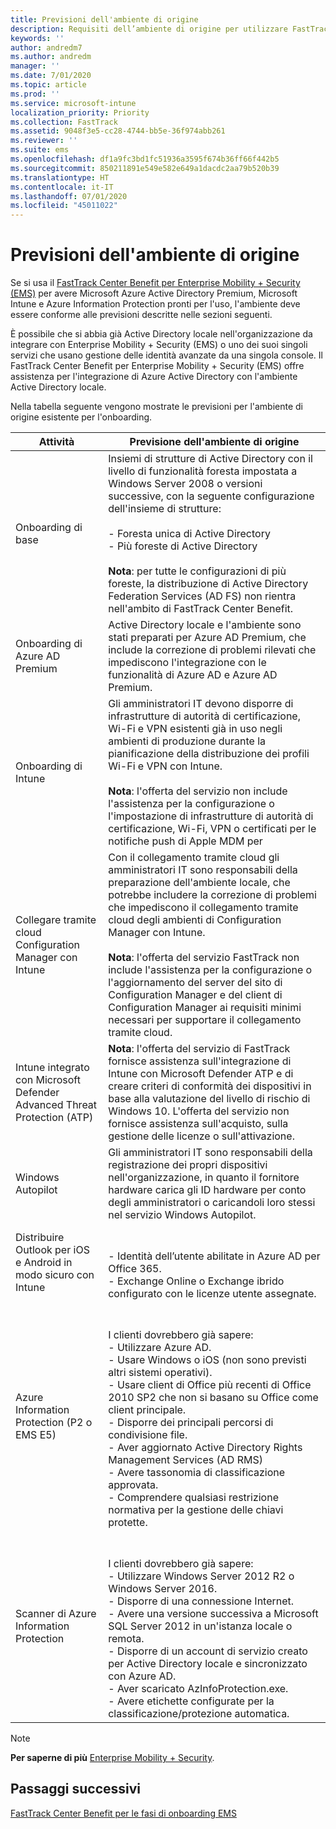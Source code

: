 ```yaml
---
title: Previsioni dell'ambiente di origine
description: Requisiti dell’ambiente di origine per utilizzare FastTrack Center Benefit per EMS
keywords: ''
author: andredm7
ms.author: andredm
manager: ''
ms.date: 7/01/2020
ms.topic: article
ms.prod: ''
ms.service: microsoft-intune
localization_priority: Priority
ms.collection: FastTrack
ms.assetid: 9048f3e5-cc28-4744-bb5e-36f974abb261
ms.reviewer: ''
ms.suite: ems
ms.openlocfilehash: df1a9fc3bd1fc51936a3595f674b36ff66f442b5
ms.sourcegitcommit: 850211891e549e582e649a1dacdc2aa79b520b39
ms.translationtype: HT
ms.contentlocale: it-IT
ms.lasthandoff: 07/01/2020
ms.locfileid: "45011022"
---
```

# <a name="source-environment-expectations"></a>Previsioni dell'ambiente di origine

Se si usa il [FastTrack Center Benefit per Enterprise Mobility + Security (EMS)](EMS-fasttrack-benefit-for-EMS.md) per avere Microsoft Azure Active Directory Premium, Microsoft Intune e Azure Information Protection pronti per l'uso, l'ambiente deve essere conforme alle previsioni descritte nelle sezioni seguenti.

È possibile che si abbia già Active Directory locale nell'organizzazione da integrare con Enterprise Mobility + Security (EMS) o uno dei suoi singoli servizi che usano gestione delle identità avanzate da una singola console. Il FastTrack Center Benefit per Enterprise Mobility + Security (EMS) offre assistenza per l'integrazione di Azure Active Directory con l'ambiente Active Directory locale.

Nella tabella seguente vengono mostrate le previsioni per l'ambiente di origine esistente per l'onboarding.

|Attività|Previsione dell'ambiente di origine|
|------------|----------------------------------|
|Onboarding di base|Insiemi di strutture di Active Directory con il livello di funzionalità foresta impostata a Windows Server 2008 o versioni successive, con la seguente configurazione dell'insieme di strutture:<br /><br />- Foresta unica di Active Directory<br />- Più foreste di Active Directory </br></br>**Nota**: per tutte le configurazioni di più foreste, la distribuzione di Active Directory Federation Services (AD FS) non rientra nell'ambito di FastTrack Center Benefit.|
|Onboarding di Azure AD Premium|Active Directory locale e l'ambiente sono stati preparati per Azure AD Premium, che include la correzione di problemi rilevati che impediscono l'integrazione con le funzionalità di Azure AD e Azure AD Premium.|
|Onboarding di Intune| Gli amministratori IT devono disporre di infrastrutture di autorità di certificazione, Wi-Fi e VPN esistenti già in uso negli ambienti di produzione durante la pianificazione della distribuzione dei profili Wi-Fi e VPN con Intune.<br /><br /> **Nota**: l'offerta del servizio non include l'assistenza per la configurazione o l'impostazione di infrastrutture di autorità di certificazione, Wi-Fi, VPN o certificati per le notifiche push di Apple MDM per  |
|Collegare tramite cloud Configuration Manager con Intune|Con il collegamento tramite cloud gli amministratori IT sono responsabili della preparazione dell'ambiente locale, che potrebbe includere la correzione di problemi che impediscono il collegamento tramite cloud degli ambienti di Configuration Manager con Intune.<br /><br />**Nota**: l'offerta del servizio FastTrack non include l'assistenza per la configurazione o l'aggiornamento del server del sito di Configuration Manager e del client di Configuration Manager ai requisiti minimi necessari per supportare il collegamento tramite cloud. |
|Intune integrato con Microsoft Defender Advanced Threat Protection (ATP)|**Nota**: l'offerta del servizio di FastTrack fornisce assistenza sull'integrazione di Intune con Microsoft Defender ATP e di creare criteri di conformità dei dispositivi in base alla valutazione del livello di rischio di Windows 10. L'offerta del servizio non fornisce assistenza sull'acquisto, sulla gestione delle licenze o sull'attivazione. |
|Windows Autopilot|Gli amministratori IT sono responsabili della registrazione dei propri dispositivi nell'organizzazione, in quanto il fornitore hardware carica gli ID hardware per conto degli amministratori o caricandoli loro stessi nel servizio Windows Autopilot. |
|Distribuire Outlook per iOS e Android in modo sicuro con Intune|<br /><br />- Identità dell’utente abilitate in Azure AD per Office 365.<br />- Exchange Online o Exchange ibrido configurato con le licenze utente assegnate.<br />|
|Azure Information Protection (P2 o EMS E5)|<br /><br />I clienti dovrebbero già sapere: <br /> - Utilizzare Azure AD.<br />- Usare Windows o iOS (non sono previsti altri sistemi operativi).<br /> - Usare client di Office più recenti di Office 2010 SP2 che non si basano su Office come client principale. <br /> - Disporre dei principali percorsi di condivisione file.  <br /> - Aver aggiornato Active Directory Rights Management Services (AD RMS) <br /> - Avere tassonomia di classificazione approvata. <br /> - Comprendere qualsiasi restrizione normativa per la gestione delle chiavi protette. <br />|
|Scanner di Azure Information Protection|<br /><br /> I clienti dovrebbero già sapere: <br /> - Utilizzare Windows Server 2012 R2 o Windows Server 2016.<br /> - Disporre di una connessione Internet. <br /> - Avere una versione successiva a Microsoft SQL Server 2012 in un'istanza locale o remota.  <br /> - Disporre di un account di servizio creato per Active Directory locale e sincronizzato con Azure AD.  <br /> - Aver scaricato AzInfoProtection.exe. <br /> - Avere etichette configurate per la classificazione/protezione automatica.<br />|

> [!NOTE]
> **Per saperne di più**
> [Enterprise Mobility + Security](https://www.microsoft.com/cloud-platform/enterprise-mobility).

## <a name="next-steps"></a>Passaggi successivi

[FastTrack Center Benefit per le fasi di onboarding EMS](EMS-onboarding-phases.md)


